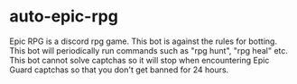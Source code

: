 # auto-epic-rpg
Epic RPG is a discord rpg game.
This bot is against the rules for botting.
This bot will periodically run commands such as "rpg hunt", "rpg heal" etc.
This bot cannot solve captchas so it will stop when encountering Epic Guard captchas so that you don't get banned for 24 hours.
